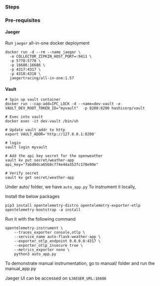 ### Steps

### Pre-requisites

#### Jaeger
Run `jaeger` all-in-one docker deployment

```
docker run -d --rm --name jaeger \
  -e COLLECTOR_ZIPKIN_HOST_PORT=:9411 \
  -p 5778:5778 \
  -p 16686:16686 \
  -p 4317:4317 \
  -p 4318:4318 \
  jaegertracing/all-in-one:1.57
```

#### Vault

```
# Spin up vault container
docker run --cap-add=IPC_LOCK -d --name=dev-vault -e VAULT_DEV_ROOT_TOKEN_ID="myvault"  -p 8200:8200 hashicorp/vault

# Exec into vault
docker exec -it dev-vault /bin/sh

# Update vault addr to http
export VAULT_ADDR='http://127.0.0.1:8200'

# login
vault login myvault

# Add the api key secret for the openweather
vault kv put secret/weather-app api_key="7abd0dca65b8c774e4da352fc178e90e"

# Verify secret
vault kv get secret/weather-app
```


Under auto/ folder, we have `auto_app.py`
To instrument it locally, 

Install the below packages
```
pip3 install opentelemetry-distro opentelemetry-exporter-otlp
opentelemetry-bootstrap -a install
```

Run it with the following command
```
opentelemetry-instrument \
    --traces_exporter console,otlp \
    --service_name auto-flask-weather-app \
    --exporter_otlp_endpoint 0.0.0.0:4317 \
    --exporter_otlp_insecure true \
    --metrics_exporter none \
    python3 auto_app.py
```    

To demonstrate manual instrumentation, go to manual/ folder
and run the manual_app.py

Jaeger UI can be accessed on `$JAEGER_URL:16686`